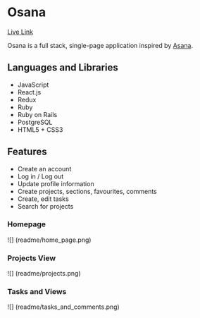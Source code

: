 # Osana
[Live Link](http://www.osana.herokuapp.com/)

Osana is a full stack, single-page application inspired by [Asana](http://www.asana.com/).

## Languages and Libraries
* JavaScript
* React.js
* Redux
* Ruby
* Ruby on Rails
* PostgreSQL
* HTML5 + CSS3

## Features
* Create an account
* Log in / Log out
* Update profile information
* Create projects, sections, favourites, comments
* Create, edit tasks
* Search for projects

### Homepage
![] (readme/home_page.png)

### Projects View
![] (readme/projects.png)

### Tasks and Views
![] (readme/tasks_and_comments.png)

### 